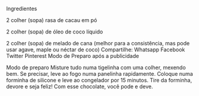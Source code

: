 Ingredientes

2 colher (sopa) rasa de cacau em pó

2 colher (sopa) de óleo de coco líquido

2 colher (sopa) de melado de cana (melhor para a consistência, mas pode usar agave, maple ou néctar de coco)
Compartilhe: Whatsapp Facebook Twitter Pinterest
Modo de Preparo após a publicidade

Modo de preparo
Misture tudo numa tigelinha com uma colher, mexendo bem. Se precisar, leve ao fogo numa panelinha rapidamente.
Coloque numa forminha de silicone e leve ao congelador por 15 minutos.
Tire da forminha, devore e seja feliz! Com esse chocolate, você pode e deve.
